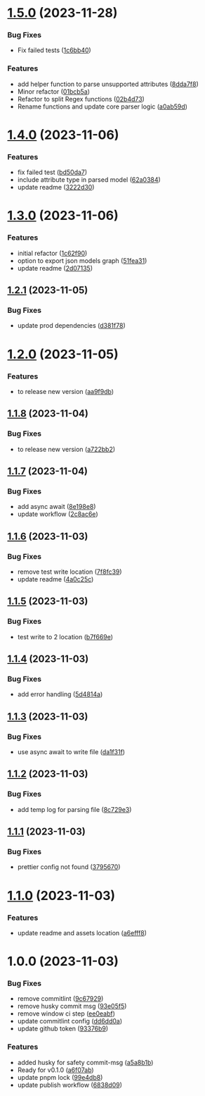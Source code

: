 # [1.5.0](https://github.com/dangchinh25/prisma-models-graph/compare/v1.4.0...v1.5.0) (2023-11-28)


### Bug Fixes

* Fix failed tests ([1c6bb40](https://github.com/dangchinh25/prisma-models-graph/commit/1c6bb40e610471be6957deee2dd4ef7c917e87f8))


### Features

* add helper function to parse unsupported attributes ([8dda7f8](https://github.com/dangchinh25/prisma-models-graph/commit/8dda7f86c6ea47c3114435430710050c8945b664))
* Minor refactor ([01bcb5a](https://github.com/dangchinh25/prisma-models-graph/commit/01bcb5ada5d145a9be72df96ccfd94f308007399))
* Refactor to split Regex functions ([02b4d73](https://github.com/dangchinh25/prisma-models-graph/commit/02b4d73f04371c6bfe582525332859b41e45184e))
* Rename functions and update core parser logic ([a0ab59d](https://github.com/dangchinh25/prisma-models-graph/commit/a0ab59df64ad54cd470496264bcf63b54ac79c3b))

# [1.4.0](https://github.com/dangchinh25/prisma-models-graph/compare/v1.3.0...v1.4.0) (2023-11-06)


### Features

* fix failed test ([bd50da7](https://github.com/dangchinh25/prisma-models-graph/commit/bd50da7386bea2219828ad74f8904fa257a77f9c))
* include attribute type in parsed model ([62a0384](https://github.com/dangchinh25/prisma-models-graph/commit/62a038466c2f1c0022a1d94c8ded9a8c66e0fcf2))
* update readme ([3222d30](https://github.com/dangchinh25/prisma-models-graph/commit/3222d308ea679c1493294516e24050fbd2d7b0eb))

# [1.3.0](https://github.com/dangchinh25/prisma-models-graph/compare/v1.2.1...v1.3.0) (2023-11-06)


### Features

* initial refactor ([1c62f90](https://github.com/dangchinh25/prisma-models-graph/commit/1c62f90669b8cb3d0cbfbd170a12a041682c6fa6))
* option to export json models graph ([51fea31](https://github.com/dangchinh25/prisma-models-graph/commit/51fea31e29b600f45b83149adb72d734907ff832))
* update readme ([2d07135](https://github.com/dangchinh25/prisma-models-graph/commit/2d07135db977aa417a2c989e7cc44ceb446ae20a))

## [1.2.1](https://github.com/dangchinh25/prisma-models-graph/compare/v1.2.0...v1.2.1) (2023-11-05)


### Bug Fixes

* update prod dependencies ([d381f78](https://github.com/dangchinh25/prisma-models-graph/commit/d381f7842e379d4c458e08a36485bbed3448d479))

# [1.2.0](https://github.com/dangchinh25/prisma-models-graph/compare/v1.1.8...v1.2.0) (2023-11-05)


### Features

* to release new version ([aa9f9db](https://github.com/dangchinh25/prisma-models-graph/commit/aa9f9dbeaf320090f08953d509e70accaaa632a2))

## [1.1.8](https://github.com/dangchinh25/prisma-models-graph/compare/v1.1.7...v1.1.8) (2023-11-04)


### Bug Fixes

* to release new version ([a722bb2](https://github.com/dangchinh25/prisma-models-graph/commit/a722bb2cc0949e8cb280547e4ae4a6749e0366cd))

## [1.1.7](https://github.com/dangchinh25/prisma-models-graph/compare/v1.1.6...v1.1.7) (2023-11-04)


### Bug Fixes

* add async await ([8e198e8](https://github.com/dangchinh25/prisma-models-graph/commit/8e198e8eb4abf67ac97983e7a2c2d42695d5a3ed))
* update workflow ([2c8ac6e](https://github.com/dangchinh25/prisma-models-graph/commit/2c8ac6e80d0caa39669c1ed5b6259ac1d226a12a))

## [1.1.6](https://github.com/dangchinh25/prisma-models-graph/compare/v1.1.5...v1.1.6) (2023-11-03)


### Bug Fixes

* remove test write location ([7f8fc39](https://github.com/dangchinh25/prisma-models-graph/commit/7f8fc397a4fd8a491fec4d0625507804c1440aa0))
* update readme ([4a0c25c](https://github.com/dangchinh25/prisma-models-graph/commit/4a0c25c1873e64ad7d2289ab58fc7c6d83d1bb9e))

## [1.1.5](https://github.com/dangchinh25/prisma-models-graph/compare/v1.1.4...v1.1.5) (2023-11-03)


### Bug Fixes

* test write to 2 location ([b7f669e](https://github.com/dangchinh25/prisma-models-graph/commit/b7f669ebb8f53ab0c25adcea26bd9fcb1f84cf9c))

## [1.1.4](https://github.com/dangchinh25/prisma-models-graph/compare/v1.1.3...v1.1.4) (2023-11-03)


### Bug Fixes

* add error handling ([5d4814a](https://github.com/dangchinh25/prisma-models-graph/commit/5d4814adb2ab0f922ce851b5330a0266d00f85c8))

## [1.1.3](https://github.com/dangchinh25/prisma-models-graph/compare/v1.1.2...v1.1.3) (2023-11-03)


### Bug Fixes

* use async await to write file ([da1f31f](https://github.com/dangchinh25/prisma-models-graph/commit/da1f31f4875a140ed4a96b0f9db8381aa9194d89))

## [1.1.2](https://github.com/dangchinh25/prisma-models-graph/compare/v1.1.1...v1.1.2) (2023-11-03)


### Bug Fixes

* add temp log for parsing file ([8c729e3](https://github.com/dangchinh25/prisma-models-graph/commit/8c729e36c733a4e44dbed999d537c277c8fb04f8))

## [1.1.1](https://github.com/dangchinh25/prisma-models-graph/compare/v1.1.0...v1.1.1) (2023-11-03)


### Bug Fixes

* prettier config not found ([3795670](https://github.com/dangchinh25/prisma-models-graph/commit/3795670d421b3edea475789d92eb931873ad44e5))

# [1.1.0](https://github.com/dangchinh25/prisma-models-graph/compare/v1.0.0...v1.1.0) (2023-11-03)


### Features

* update readme and assets location ([a6efff8](https://github.com/dangchinh25/prisma-models-graph/commit/a6efff847ae31c4f1a605f11a7c9fc30e1390244))

# 1.0.0 (2023-11-03)


### Bug Fixes

* remove commitlint ([9c67929](https://github.com/dangchinh25/prisma-models-graph/commit/9c67929f372dcdfce8fcfe77a7978ea69adc6b09))
* remove husky commit msg ([93e05f5](https://github.com/dangchinh25/prisma-models-graph/commit/93e05f58aa372e17107d84168c508e75134ce6ea))
* remove window ci step ([ee0eabf](https://github.com/dangchinh25/prisma-models-graph/commit/ee0eabfbda4a437dd3211718a73587ef554d7150))
* update commitlint config ([dd6dd0a](https://github.com/dangchinh25/prisma-models-graph/commit/dd6dd0aaa467f3e3d9434ef5ca552c38effe77dc))
* update github token ([93376b9](https://github.com/dangchinh25/prisma-models-graph/commit/93376b96be23d41ccd94062a20cc3f20985d0bac))


### Features

* added husky for safety commit-msg ([a5a8b1b](https://github.com/dangchinh25/prisma-models-graph/commit/a5a8b1b5cfb6a42f75169ea4d7695001c5ed56b1))
* Ready for v0.1.0 ([a6f07ab](https://github.com/dangchinh25/prisma-models-graph/commit/a6f07abed2b024018b184c7914c90a59fa490a40))
* update pnpm lock ([99e4db8](https://github.com/dangchinh25/prisma-models-graph/commit/99e4db8bb4d220e82412e1d9962b1a1e3492678e))
* update publish workflow ([6838d09](https://github.com/dangchinh25/prisma-models-graph/commit/6838d09b29f42afd6fa82c244f5b7f1d3e60a4ab))
